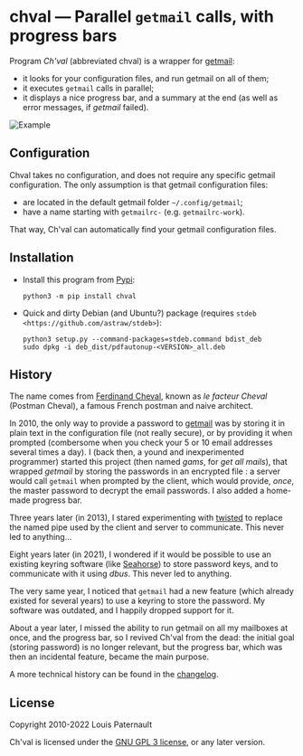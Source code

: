chval — Parallel `getmail` calls, with progress bars
====================================================

Program *Ch'val* (abbreviated chval) is a wrapper for [getmail](https://pyropus.ca/software/getmail):

- it looks for your configuration files, and run getmail on all of them;
- it executes ``getmail`` calls in parallel;
- it displays a nice progress bar, and a summary at the end (as well as error messages, if *getmail* failed).

![Example](https://framagit.org/spalax/chval/-/raw/v1.0.0/chval-example.png)

Configuration
-------------

Chval takes no configuration, and does not require any specific getmail configuration. The only assumption is that getmail configuration files:

- are located in the default getmail folder ``~/.config/getmail``;
- have a name starting with ``getmailrc-`` (e.g. ``getmailrc-work``).

That way, Ch'val can automatically find your getmail configuration files.

Installation
------------

* Install this program from [Pypi](https://pypi.org/project/chval/):

      python3 -m pip install chval

* Quick and dirty Debian (and Ubuntu?) package (requires `stdeb <https://github.com/astraw/stdeb>`):

      python3 setup.py --command-packages=stdeb.command bdist_deb
      sudo dpkg -i deb_dist/pdfautonup-<VERSION>_all.deb

History
-------

The name comes from [Ferdinand Cheval](https://fr.wikipedia.org/wiki/Ferdinand_Cheval), known as *le facteur Cheval* (Postman Cheval), a famous French postman and naive architect.

In 2010, the only way to provide a password to [getmail](https://pyropus.ca/software/getmail/) was by storing it in plain text in the configuration file (not really secure), or by providing it when prompted (combersome when you check your 5 or 10 email addresses several times a day). I (back then, a yound and inexperimented programmer) started this project (then named *gams*, for *get all mails*), that wrapped *getmail* by storing the passwords in an encrypted file : a server would call `getmail` when prompted by the client, which would provide, *once*, the master password to decrypt the email passwords. I also added a home-made progress bar.

Three years later (in 2013), I stared experimenting with [twisted](https://twisted.org/) to replace the named pipe used by the client and server to communicate. This never led to anything…

Eight years later (in 2021), I wondered if it would be possible to use an existing keyring software (like [Seahorse](https://wiki.gnome.org/Apps/Seahorse/)) to store password keys, and to communicate with it using *dbus*. This never led to anything.

The very same year, I noticed that `getmail` had a new feature (which already existed for several years) to use a keyring to store the password. My software was outdated, and I happily dropped support for it.

About a year later, I missed the ability to run getmail on all my mailboxes at once, and the progress bar, so I revived Ch'val from the dead: the initial goal (storing password) is no longer relevant, but the progress bar, which was then an incidental feature, became the main purpose.

A more technical history can be found in the [changelog](https://framagit.org/spalax/chval/-/blob/main/CHANGELOG.md).

License
-------

Copyright 2010-2022 Louis Paternault

Ch'val is licensed under the [GNU GPL 3 license](https://www.gnu.org/licenses/gpl-3.0.html), or any later version.
